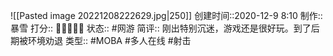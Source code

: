 ![[Pasted image 20221208222629.jpg|250]]
创建时间::2020-12-9 8:10
制作:: 暴雪
打分:: 💛💛💛💛🖤
状态:: #网游 
简评:: 刚出特别沉迷，游戏还是很好玩。到了后期被环境劝退
类型:: #MOBA #多人在线 #射击 
